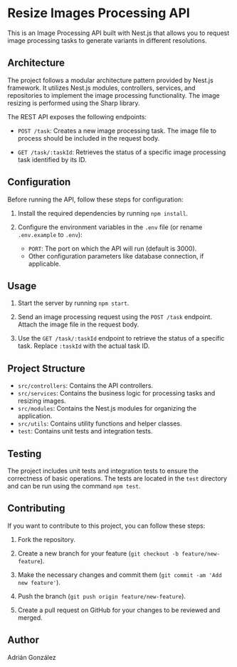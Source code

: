 # Resize Images Processing API

This is an Image Processing API built with Nest.js that allows you to request image processing tasks to generate variants in different resolutions.

## Architecture

The project follows a modular architecture pattern provided by Nest.js framework. It utilizes Nest.js modules, controllers, services, and repositories to implement the image processing functionality. The image resizing is performed using the Sharp library.

The REST API exposes the following endpoints:

- `POST /task`: Creates a new image processing task. The image file to process should be included in the request body.

- `GET /task/:taskId`: Retrieves the status of a specific image processing task identified by its ID.

## Configuration

Before running the API, follow these steps for configuration:

1. Install the required dependencies by running `npm install`.

2. Configure the environment variables in the `.env` file (or rename `.env.example` to `.env`):
   - `PORT`: The port on which the API will run (default is 3000).
   - Other configuration parameters like database connection, if applicable.

## Usage

1. Start the server by running `npm start`.

2. Send an image processing request using the `POST /task` endpoint. Attach the image file in the request body.

3. Use the `GET /task/:taskId` endpoint to retrieve the status of a specific task. Replace `:taskId` with the actual task ID.

## Project Structure

- `src/controllers`: Contains the API controllers.
- `src/services`: Contains the business logic for processing tasks and resizing images.
- `src/modules`: Contains the Nest.js modules for organizing the application.
- `src/utils`: Contains utility functions and helper classes.
- `test`: Contains unit tests and integration tests.

## Testing

The project includes unit tests and integration tests to ensure the correctness of basic operations. The tests are located in the `test` directory and can be run using the command `npm test`.

## Contributing

If you want to contribute to this project, you can follow these steps:

1. Fork the repository.

2. Create a new branch for your feature (`git checkout -b feature/new-feature`).

3. Make the necessary changes and commit them (`git commit -am 'Add new feature'`).

4. Push the branch (`git push origin feature/new-feature`).

5. Create a pull request on GitHub for your changes to be reviewed and merged.

## Author

Adrián González
